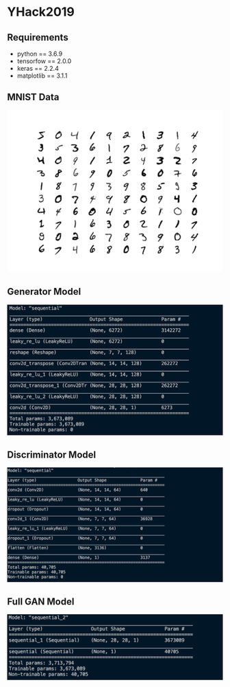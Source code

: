 # YHack2019
## Requirements 
- python == 3.6.9  
- tensorfow == 2.0.0
- keras == 2.2.4
- matplotlib == 3.1.1

## MNIST Data
![MNIST](https://github.com/fredbeaupre/YHack2019/blob/master/first_hundred.png)

## Generator Model
![Generator](https://github.com/fredbeaupre/YHack2019/blob/master/generator_summary.png)

## Discriminator Model 
![Discriminator](https://github.com/fredbeaupre/YHack2019/blob/master/discriminator_summary.png)

## Full GAN Model 
![GAN](https://github.com/fredbeaupre/YHack2019/blob/master/gan_summary.png)
